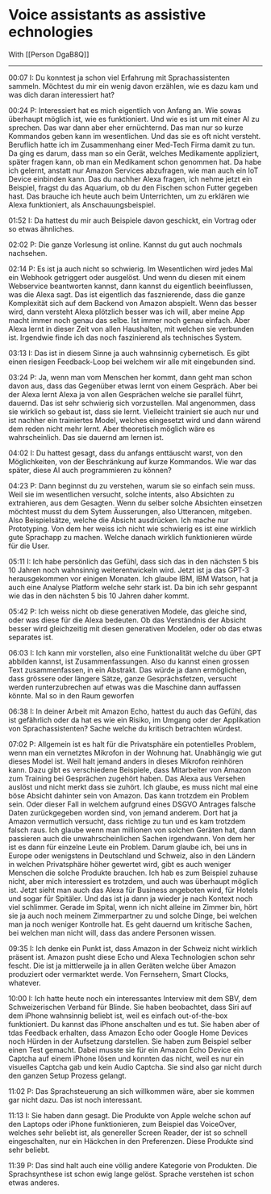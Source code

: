 
# Voice assistants as assistive echnologies

With [[Person DgaB8Q]]

---

00:07 I: Du konntest ja schon viel Erfahrung mit Sprachassistenten sammeln. Möchtest du mir ein wenig davon erzählen, wie es dazu kam und was dich daran interessiert hat?

00:24 P: Interessiert hat es mich eigentlich von Anfang an. Wie sowas überhaupt möglich ist, wie es funktioniert. Und wie es ist um mit einer AI zu sprechen. Das war dann aber eher ernüchternd. Das man nur so kurze Kommandos geben kann im wesentlichen. Und das sie es oft nicht versteht. Beruflich hatte ich im Zusammenhang einer Med-Tech Firma damit zu tun. Da ging es darum, dass man so ein Gerät, welches Medikamente appliziert, später fragen kann, ob man ein Medikament schon genommen hat. Da habe ich gelernt, anstatt nur Amazon Services abzufragen, wie man auch ein IoT Device einbinden kann. Das du nachher Alexa fragen, ich nehme jetzt ein Beispiel, fragst du das Aquarium, ob du den Fischen schon Futter gegeben hast. Das brauche ich heute auch beim Unterrichten, um zu erklären wie Alexa funktioniert, als Anschauungsbeispiel.

01:52 I: Da hattest du mir auch Beispiele davon geschickt, ein Vortrag oder so etwas ähnliches.

02:02 P: Die ganze Vorlesung ist online. Kannst du gut auch nochmals nachsehen.

02:14 P: Es ist ja auch nicht so schwierig. Im Wesentlichen wird jedes Mal ein Webhook getriggert oder ausgelöst. Und wenn du diesen mit einem Webservice beantworten kannst, dann kannst du eigentlich beeinflussen, was die Alexa sagt. Das ist eigentlich das fasznierende, dass die ganze Komplexität sich auf dem Backend von Amazon abspielt. Wenn das besser wird, dann versteht Alexa plötzlich besser was ich will, aber meine App macht immer noch genau das selbe. Ist immer noch genau einfach. Aber Alexa lernt in dieser Zeit von allen Haushalten, mit welchen sie verbunden ist. Irgendwie finde ich das noch faszinierend als technisches System.

03:13 I: Das ist in diesem Sinne ja auch wahnsinnig cybernetisch. Es gibt einen riesigen Feedback-Loop bei welchem wir alle mit eingebunden sind.  

03:24 P: Ja, wenn man vom Menschen her kommt, dann geht man schon davon aus, dass das Gegenüber etwas lernt von einem Gespräch. Aber bei der Alexa lernt Alexa ja von allen Gesprächen welche sie parallel führt, dauernd. Das ist sehr schwierig sich vorzustellen. Mal angenommen, dass sie wirklich so gebaut ist, dass sie lernt. Vielleicht trainiert sie auch nur und ist nachher ein trainiertes Model, welches eingesetzt wird und dann wärend dem reden nicht mehr lernt. Aber theoretisch möglich wäre es wahrscheinlich. Das sie dauernd am lernen ist.

04:02 I: Du hattest gesagt, dass du anfangs enttäuscht warst, von den Möglichkeiten, von der Beschränkung auf kurze Kommandos. Wie war das später, diese AI auch programmieren zu können?

04:23 P: Dann beginnst du zu verstehen, warum sie so einfach sein muss. Weil sie im wesentlichen versucht, solche intents, also Absichten zu extrahieren, aus dem Gesagten. Wenn du selber solche Absichten einsetzen möchtest musst du dem Sytem Äusserungen, also Utterancen, mitgeben. Also Beispielsätze, welche die Absicht ausdrücken. Ich mache nur Prototyping. Von dem her weiss ich nicht wie schwierig es ist eine wirklich gute Sprachapp zu machen. Welche danach wirklich funktionieren würde für die User.

05:11 I: Ich habe persönlich das Gefühl, dass sich das in den nächsten 5 bis 10 Jahren noch wahnsinnig weiterentwickeln wird. Jetzt ist ja das GPT-3 herausgekommen vor einigen Monaten. Ich glaube IBM, IBM Watson, hat ja auch eine Analyse Platform welche sehr stark ist. Da bin ich sehr gespannt wie das in den nächsten 5 bis 10 Jahren daher kommt. 

05:42 P: Ich weiss nicht ob diese generativen Modele, das gleiche sind, oder was diese für die Alexa bedeuten. Ob das Verständnis der Absicht besser wird gleichzeitig mit diesen generativen Modelen, oder ob das etwas separates ist.  

06:03 I: Ich kann mir vorstellen, also eine Funktionalität welche du über GPT abbilden kannst, ist Zusammenfassungen. Also du kannst einen grossen Text zusammenfassen, in ein Abstrakt. Das würde ja dann ermöglichen, dass grössere oder längere Sätze, ganze Gesprächsfetzen, versucht werden runterzubrechen auf etwas was die Maschine dann auffassen könnte. Mal so in den Raum geworfen

06:38 I: In deiner Arbeit mit Amazon Echo, hattest du auch das Gefühl, das ist gefährlich oder da hat es wie ein Risiko, im Umgang oder der Applikation von Sprachassistenten? Sache welche du kritisch betrachten würdest.

07:02 P: Allgemein ist es halt für die Privatsphäre ein potentielles Problem, wenn man ein vernetztes Mikrofon in der Wohnung hat. Unabhängig wie gut dieses Model ist. Weil halt jemand anders in dieses Mikrofon reinhören kann. Dazu gibt es verschiedene Beispiele, dass Mitarbeiter von Amazon zum Training bei Gesprächen zugehört haben. Das Alexa aus Versehen auslöst und nicht merkt dass sie zuhört. Ich glaube, es muss nicht mal eine böse Absicht dahinter sein von Amazon. Das kann trotzdem ein Problem sein. Oder dieser Fall in welchem aufgrund eines DSGVO Antrages falsche Daten zurückgegeben worden sind, von jemand anderem. Dort hat ja Amazon vermutlich versucht, dass richtige zu tun und es kam trotzdem falsch raus. Ich glaube wenn man millionen von solchen Geräten hat, dann passieren auch die unwahrscheinlichen Sachen irgendwann. Von dem her ist es dann für einzelne Leute ein Problem. Darum glaube ich, bei uns in Europe oder wenigstens in Deutschland und Schweiz, also in den Ländern in welchen Privatsphäre höher gewertet wird, gibt es auch weniger Menschen die solche Produkte brauchen. Ich hab es zum Beispiel zuhause nicht, aber mich interessiert es trotzdem, und auch was überhaupt möglich ist. Jetzt sieht man auch das Alexa für Business angeboten wird, für Hotels und sogar für Spitäler. Und das ist ja dann ja wieder je nach Kontext noch viel schlimmer. Gerade im Spital, wenn ich nicht alleine im Zimmer bin, hört sie ja auch noch meinem Zimmerpartner zu und solche Dinge, bei welchen man ja noch weniger Kontrolle hat. Es geht dauernd um kritische Sachen, bei welchen man nicht will, dass das andere Personen wissen.  

09:35 I: Ich denke ein Punkt ist, dass Amazon in der Schweiz nicht wirklich präsent ist. Amazon pusht diese Echo und Alexa Technologien schon sehr fescht. Die ist ja mittlerweile ja in allen Geräten welche über Amazon produziert oder vermarktet werde. Von Fernsehern, Smart Clocks, whatever.

10:00 I: Ich hatte heute noch ein interessantes Interview mit dem SBV, dem Schweizerischen Verband für Blinde. Sie haben beobachtet, dass Siri auf dem iPhone wahnsinnig beliebt ist, weil es einfach out-of-the-box funktioniert. Du kannst das iPhone anschalten und es tut. Sie haben aber of tdas Feedback erhalten, dass Amazon Echo oder Google Home Devices noch Hürden in der Aufsetzung darstellen. Sie haben zum Beispiel selber einen Test gemacht. Dabei musste sie für ein Amazon Echo Device ein Captcha auf einem iPhone lösen und konnten das nicht, weil es nur ein visuelles Captcha gab und kein Audio Captcha. Sie sind also gar nicht durch den ganzen Setup Prozess gelangt.

11:02 P: Das Sprachsteuerung an sich willkommen wäre, aber sie kommen gar nicht dazu. Das ist noch interessant.

11:13 I: Sie haben dann gesagt. Die Produkte von Apple welche schon auf den Laptops oder iPhone funktionieren, zum Beispiel das VoiceOver, welches sehr beliebt ist, als genereller Screen Reader, der ist so schnell eingeschalten, nur ein Häckchen in den Preferenzen. Diese Produkte sind sehr beliebt.  

11:39 P: Das sind halt auch eine völlig andere Kategorie von Produkten. Die Sprachsynthese ist schon ewig lange gelöst. Sprache verstehen ist schon etwas anderes.